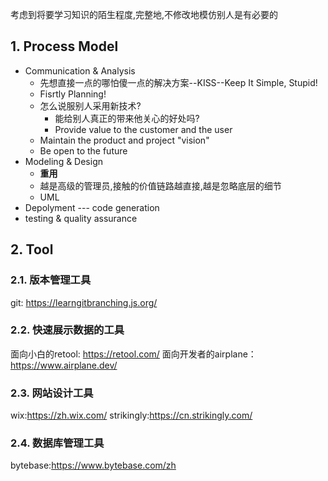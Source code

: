 考虑到将要学习知识的陌生程度,完整地,不修改地模仿别人是有必要的
## 1. Process Model
- Communication & Analysis
    - 先想直接一点的哪怕傻一点的解决方案--KISS--Keep It Simple, Stupid!
    - Fisrtly Planning!
    - 怎么说服别人采用新技术?
        - 能给别人真正的带来他关心的好处吗?
        - Provide value to the customer and the user    
    - Maintain the product and project "vision"
    - Be open to the future 
-  Modeling & Design
    - **重用**
    - 越是高级的管理员,接触的价值链路越直接,越是忽略底层的细节
    - UML
- Depolyment  --- code generation
- testing & quality assurance

## 2. Tool
### 2.1. 版本管理工具
git: https://learngitbranching.js.org/
### 2.2. 快速展示数据的工具
面向小白的retool: https://retool.com/
面向开发者的airplane：https://www.airplane.dev/
### 2.3. 网站设计工具

wix:https://zh.wix.com/
strikingly:https://cn.strikingly.com/
### 2.4. 数据库管理工具
bytebase:https://www.bytebase.com/zh